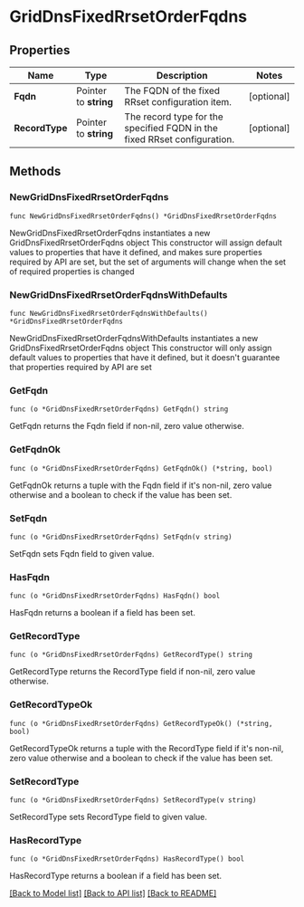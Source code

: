 # GridDnsFixedRrsetOrderFqdns

## Properties

Name | Type | Description | Notes
------------ | ------------- | ------------- | -------------
**Fqdn** | Pointer to **string** | The FQDN of the fixed RRset configuration item. | [optional] 
**RecordType** | Pointer to **string** | The record type for the specified FQDN in the fixed RRset configuration. | [optional] 

## Methods

### NewGridDnsFixedRrsetOrderFqdns

`func NewGridDnsFixedRrsetOrderFqdns() *GridDnsFixedRrsetOrderFqdns`

NewGridDnsFixedRrsetOrderFqdns instantiates a new GridDnsFixedRrsetOrderFqdns object
This constructor will assign default values to properties that have it defined,
and makes sure properties required by API are set, but the set of arguments
will change when the set of required properties is changed

### NewGridDnsFixedRrsetOrderFqdnsWithDefaults

`func NewGridDnsFixedRrsetOrderFqdnsWithDefaults() *GridDnsFixedRrsetOrderFqdns`

NewGridDnsFixedRrsetOrderFqdnsWithDefaults instantiates a new GridDnsFixedRrsetOrderFqdns object
This constructor will only assign default values to properties that have it defined,
but it doesn't guarantee that properties required by API are set

### GetFqdn

`func (o *GridDnsFixedRrsetOrderFqdns) GetFqdn() string`

GetFqdn returns the Fqdn field if non-nil, zero value otherwise.

### GetFqdnOk

`func (o *GridDnsFixedRrsetOrderFqdns) GetFqdnOk() (*string, bool)`

GetFqdnOk returns a tuple with the Fqdn field if it's non-nil, zero value otherwise
and a boolean to check if the value has been set.

### SetFqdn

`func (o *GridDnsFixedRrsetOrderFqdns) SetFqdn(v string)`

SetFqdn sets Fqdn field to given value.

### HasFqdn

`func (o *GridDnsFixedRrsetOrderFqdns) HasFqdn() bool`

HasFqdn returns a boolean if a field has been set.

### GetRecordType

`func (o *GridDnsFixedRrsetOrderFqdns) GetRecordType() string`

GetRecordType returns the RecordType field if non-nil, zero value otherwise.

### GetRecordTypeOk

`func (o *GridDnsFixedRrsetOrderFqdns) GetRecordTypeOk() (*string, bool)`

GetRecordTypeOk returns a tuple with the RecordType field if it's non-nil, zero value otherwise
and a boolean to check if the value has been set.

### SetRecordType

`func (o *GridDnsFixedRrsetOrderFqdns) SetRecordType(v string)`

SetRecordType sets RecordType field to given value.

### HasRecordType

`func (o *GridDnsFixedRrsetOrderFqdns) HasRecordType() bool`

HasRecordType returns a boolean if a field has been set.


[[Back to Model list]](../README.md#documentation-for-models) [[Back to API list]](../README.md#documentation-for-api-endpoints) [[Back to README]](../README.md)


